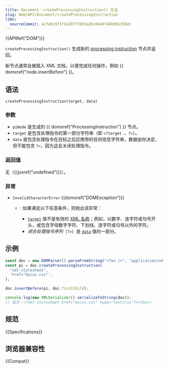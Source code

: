 ```yaml
---
title: Document：createProcessingInstruction() 方法
slug: Web/API/Document/createProcessingInstruction
l10n:
  sourceCommit: acfe8c9f1f4145f77653a2bc64a9744b001358dc
---
```


{{APIRef("DOM")}}

`createProcessingInstruction()` 生成新的 [processing instruction](/zh-CN/docs/Web/API/ProcessingInstruction) 节点并返回。

新节点通常会被插入 XML 文档，以便完成任何操作，例如 {{ domxref("node.insertBefore") }}。

## 语法

```js-nolint
createProcessingInstruction(target, data)
```

### 参数

- `piNode` 是生成的 {{ domxref("ProcessingInstruction") }} 节点。
- `target` 是包含处理指令的第一部分字符串（即 `<?target … ?>`）。
- `data` 是包含处理指令在目标之后应携带的任何信息字符串，数据由你决定，但不能包含 `?>`，因为这会关闭处理指令。

### 返回值

无（{{jsxref("undefined")}}）。

### 异常

- `InvalidCharacterError` {{domxref("DOMException")}}

  - : 如果满足以下任意条件，则抛出该异常：

    - [`target`](#target) 值不是有效的 [XML 名称](https://www.w3.org/TR/REC-xml/#dt-name)；例如，以数字、连字符或句号开头，或包含字母数字字符、下划线、连字符或句号以外的字符。
    - _闭合处理指令序列_（`?>`）是 [`data`](#data) 值的一部分。

## 示例

```js
const doc = new DOMParser().parseFromString("<foo />", "application/xml");
const pi = doc.createProcessingInstruction(
  "xml-stylesheet",
  'href="mycss.css"',
);

doc.insertBefore(pi, doc.firstChild);

console.log(new XMLSerializer().serializeToString(doc));
// 显示：<?xml-stylesheet href="mycss.css" type="text/css"?><foo/>
```

## 规范

{{Specifications}}

## 浏览器兼容性

{{Compat}}
